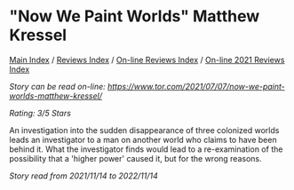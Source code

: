 # "Now We Paint Worlds" Matthew Kressel

[Main Index](../../../README.md) / [Reviews Index](../../README.md) / [On-line Reviews Index](../README.md) / [On-line 2021 Reviews Index](README.md)

*Story can be read on-line: <https://www.tor.com/2021/07/07/now-we-paint-worlds-matthew-kressel/>*

*Rating: 3/5 Stars*

An investigation into the sudden disappearance of three colonized worlds leads an investigator to a man on another world who claims to have been behind it. What the investigator finds would lead to a re-examination of the possibility that a 'higher power' caused it, but for the wrong reasons.

*Story read from 2021/11/14 to 2022/11/14*
